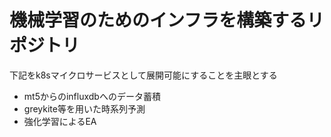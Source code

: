 # 機械学習のためのインフラを構築するリポジトリ

下記をk8sマイクロサービスとして展開可能にすることを主眼とする

- mt5からのinfluxdbへのデータ蓄積
- greykite等を用いた時系列予測
- 強化学習によるEA




